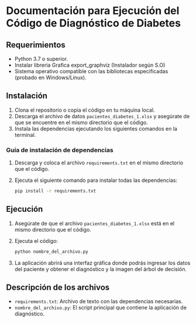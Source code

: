 
# Documentación para Ejecución del Código de Diagnóstico de Diabetes

## Requerimientos
- Python 3.7 o superior.
- Instalar libreria Grafica export_graphviz (Instalador según S.O)
- Sistema operativo compatible con las bibliotecas especificadas (probado en Windows/Linux).

## Instalación
1. Clona el repositorio o copia el código en tu máquina local.
2. Descarga el archivo de datos `pacientes_diabetes_1.xlsx` y asegúrate de que se encuentre en el mismo directorio que el código.
3. Instala las dependencias ejecutando los siguientes comandos en la terminal.

### Guía de instalación de dependencias
1. Descarga y coloca el archivo `requirements.txt` en el mismo directorio que el código.
2. Ejecuta el siguiente comando para instalar todas las dependencias:

   ```bash
   pip install -r requirements.txt
   ```

## Ejecución
1. Asegúrate de que el archivo `pacientes_diabetes_1.xlsx` está en el mismo directorio que el código.
2. Ejecuta el código:

   ```bash
   python nombre_del_archivo.py
   ```

3. La aplicación abrirá una interfaz gráfica donde podrás ingresar los datos del paciente y obtener el diagnóstico y la imagen del árbol de decisión.

## Descripción de los archivos
- `requirements.txt`: Archivo de texto con las dependencias necesarias.
- `nombre_del_archivo.py`: El script principal que contiene la aplicación de diagnóstico.

